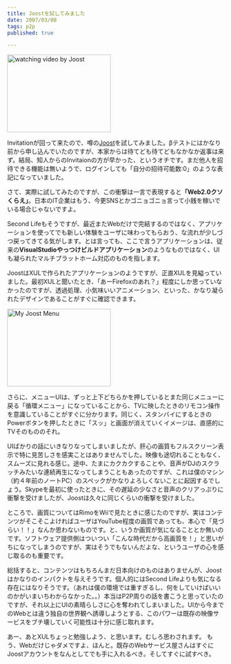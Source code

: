 ```yaml
---
title: Joostを試してみました
date: 2007/03/08
tags: p2p
published: true

---
```


<a href="http://www.flickr.com/photos/katsuma/413762556/" title="Photo Sharing"><img src="http://farm1.static.flickr.com/129/413762556_031e24c710_m.jpg" width="240" height="180" alt="watching video by Joost" /></a>

<p>
Invitationが回って来たので、噂の<a href="http://www.joost.com">Joost</a>を試してみました。βテストにはかなり前から申し込んでいたのですが、本家からは待てども待てどもなかなか返事は来ず。結局、知人からのInvitaionの方が早かった、というオチです。まだ他人を招待できる機能は無いようで、ログインしても「自分の招待可能数:0」のような表記になっていました。
</p>

<p>
さて、実際に試してみたのですが、この衝撃は一言で表現すると<strong>「Web2.0クソくらえ」</strong>。日本のIT企業はもう、今更SNSとかゴニョゴニョ言って小銭を稼いでいる場合じゃないですよ。
</p>


<p>
Second Lifeもそうですが、最近またWebだけで完結するのではなく、アプリケーションを使ってでも新しい体験をユーザに味わってもらおう、な流れが少しづつ戻ってきてる気がします。とは言っても、ここで言うアプリケーションは、従来の<strong>VisualStudioやっつけビルドアプリケーション</strong>のようなものではなく、UIも凝られたマルチプラットホーム対応のものを指します。
</p>


<p>
JoostはXULで作られたアプリケーションのようですが、正直XULを見縊っていました。最初XULと聞いたとき、「あーFirefoxのあれ？」程度にしか思っていなかったのですが、透過処理、小気味いいアニメーション、といった、かなり凝られたデザインであることがすぐに確認できます。
</p>


<a href="http://www.flickr.com/photos/katsuma/413762552/" title="Photo Sharing"><img src="http://farm1.static.flickr.com/161/413762552_e2a4a23f39_m.jpg" width="240" height="180" alt="My Joost Menu" /></a>


<p>
さらに、メニューUIは、ずっと上下どちらかを押しているとまた同じメニューに戻る「循環メニュー」になっていることから、TVに映したときのリモコン操作を意識していることがすぐに分かります。同じく、スタンバイにするときのPowerボタンを押したときに「スッ」と画面が消えていくイメージは、直感的にTVそのもののそれ。
</p>


<p>
UIばかりの話にいきなりなってしまいましたが、肝心の画質もフルスクリーン表示で特に見苦しさを感実ことはありませんでした。映像も途切れることもなく、スムーズに見れる感じ。途中、たまにカクカクすることや、音声がDJのスクラッチみたいな連続再生になってしまうこともあったのですが、これは僕のマシン（約４年前のノートPC）のスペックがかなりよろしくないことに起因するでしょう。Skypeを最初に使ったときに、その遅延の少なさと音声のクリアっぷりに衝撃を受けましたが、Joostは久々に同じくらいの衝撃を受けました。
</p>


<p>
ところで、画質についてはRimoをWiiで見たときに感じたのですが、実はコンテンツがそこそこよければユーザはYouTube程度の画質であっても、本心で「見づらい！！」なんか思わないものです。と、いうか画質が気になることとか無いのです。ソフトウェア提供側はついつい「こんな時代だから高画質を！」と思いがちになってしまうのですが、実はそうでもないんだよな、というユーザの心を感じ取るのも重要です。
</p>


<p>
総括すると、コンテンツはもちろんまだ日本向けのものはありませんが、Joostはかなりのインパクトを与えそうです。個人的にはSecond Lifeよりも気になる存在にはなりそうです。（あれは僕の環境では重すぎるし、何をしていけばいいのかがいまいちわからなかった。。）本当はP2P周りの話を書こうと思っていたのですが、それ以上にUIの素晴らしさに心を奪われてしまいました。UIから今までのWebとは違う独自の世界観へ誘導しようとする、このパワーは既存の映像サービスをブチ壊していく可能性は十分に感じ取れます。</p>


<p>
あー、あとXULちょっと勉強しよう、と思います。むしろ思わされます。
もう、Webだけじゃダメですよ、ほんと。既存のWebサービス屋さんはすぐにJoostアカウントをなんとしてでも手に入れるべき。そしてすぐに試すべき。
</p>
